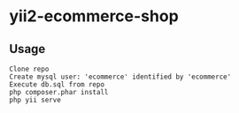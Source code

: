 # yii2-ecommerce-shop

## Usage
`Clone repo`\
`Create mysql user: 'ecommerce' identified by 'ecommerce'`\
`Execute db.sql from repo`\
`php composer.phar install`\
`php yii serve`
